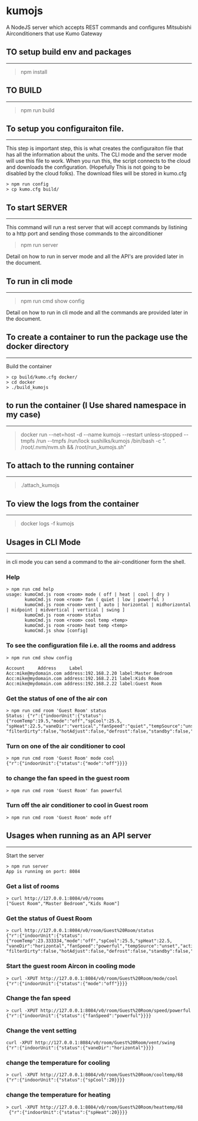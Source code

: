 
# kumojs

A NodeJS server which accepts REST commands and configures Mitsubishi Airconditioners that use Kumo Gateway


## TO setup build env and packages
---------
> npm install

## TO BUILD
---------
> npm run build
 
## To setup you configuraiton file. 
---------
This step is important step, this is what creates the configuraiton file that has all the information about the
units. The CLI mode and the server mode will use this file to work.
When you run this, the script connects to the cloud and downloads the configuration. (Hopefully This is not going 
 to be disabled by the cloud folks).
The download files will be stored in kumo.cfg

```
> npm run config
> cp kumo.cfg build/
```

## To start SERVER
---------
This command will run a rest server that will accept commands by listining to a http port and sending those commands
to the airconditioner

> npm run server

Detail on how to run in server mode and all the API's are provided later in the document.

## To run in cli mode
---------
>  npm run cmd show config

Detail on how to run in cli mode and all the commands are provided later in the document.


## To create a container to run the package use the docker directory
---------
Build the container
```
> cp build/kumo.cfg docker/
> cd docker
> ./build_kumojs
```

## to run the container (I Use shared namespace in my case)
---------
> docker run --net=host  -d --name kumojs --restart unless-stopped --tmpfs /run --tmpfs /run/lock sushilks/kumojs /bin/bash -c ". /root/.nvm/nvm.sh && /root/run_kumojs.sh"

## To attach to the running container
---------
> ./attach_kumojs

## To view the logs from the container
---------
> docker logs -f kumojs


## Usages in CLI Mode
---------
in cli mode you can send a command to the air-conditioner form the shell. 

### Help
```
> npm run cmd help
usage: kumoCmd.js room <room> mode ( off | heat | cool | dry )
       kumoCmd.js room <room> fan ( quiet | low | powerful )
       kumoCmd.js room <room> vent [ auto | horizontal | midhorizontal | midpoint | midvertical | vertical | swing ]
       kumoCmd.js room <room> status
       kumoCmd.js room <room> cool temp <temp>
       kumoCmd.js room <room> heat temp <temp>
       kumoCmd.js show [config]
```

### To see the configuration file i.e. all the rooms and address
```
> npm run cmd show config

Account 	Address 	Label
Acc:mike@mydomain.com address:192.168.2.20 label:Master Bedroom
Acc:mike@mydomain.com address:192.168.2.21 label:Kids Room
Acc:mike@mydomain.com address:192.168.2.22 label:Guest Room
```

### Get the status of one of the air con
```
> npm run cmd room 'Guest Room' status
Status: {"r":{"indoorUnit":{"status":{"roomTemp":19.5,"mode":"off","spCool":25.5,
"spHeat":22.5,"vaneDir":"vertical","fanSpeed":"quiet","tempSource":"unset","activeThermistor":"unset",
"filterDirty":false,"hotAdjust":false,"defrost":false,"standby":false,"runTest":0}}}}
```

### Turn on one of the air conditioner to cool
```
> npm run cmd room 'Guest Room' mode cool 
{"r":{"indoorUnit":{"status":{"mode":"off"}}}}
```

### to change the fan speed in the guest room
```
> npm run cmd room 'Guest Room' fan powerful

```

### Turn off the air conditioner to cool in Guest room
```
> npm run cmd room 'Guest Room' mode off 
```

## Usages when running as an API server
---------
Start the server 
```
> npm run server
App is running on port: 8084
```
### Get a list of rooms
 
 ```
 > curl http://127.0.0.1:8084/v0/rooms
 ["Guest Room","Master Bedroom","Kids Room"]
 ```
 
### Get the status of Guest Room
```
> curl http://127.0.0.1:8084/v0/room/Guest%20Room/status
{"r":{"indoorUnit":{"status":{"roomTemp":23.333334,"mode":"off","spCool":25.5,"spHeat":22.5,
"vaneDir":"horizontal","fanSpeed":"powerful","tempSource":"unset","activeThermistor":"unset",
"filterDirty":false,"hotAdjust":false,"defrost":false,"standby":false,"runTest":0}}}}
```

### Start the guest room Aircon in cooling mode
```
> curl -XPUT http://127.0.0.1:8084/v0/room/Guest%20Room/mode/cool
{"r":{"indoorUnit":{"status":{"mode":"off"}}}}
```

### Change the fan speed
 ```
 > curl -XPUT http://127.0.0.1:8084/v0/room/Guest%20Room/speed/powerful
 {"r":{"indoorUnit":{"status":{"fanSpeed":"powerful"}}}}
 ```
 
 ### Change the vent setting
 ```
 curl -XPUT http://127.0.0.1:8084/v0/room/Guest%20Room/vent/swing
 {"r":{"indoorUnit":{"status":{"vaneDir":"horizontal"}}}}
 ```
 
 ### change the temperature for cooling
  ```
  > curl -XPUT http://127.0.0.1:8084/v0/room/Guest%20Room/cooltemp/68
  {"r":{"indoorUnit":{"status":{"spCool":20}}}}
  ```
  
 ### change the temperature for heating
  ```
 > curl -XPUT http://127.0.0.1:8084/v0/room/Guest%20Room/heattemp/68
   {"r":{"indoorUnit":{"status":{"spHeat":20}}}}
 ```
   
 
